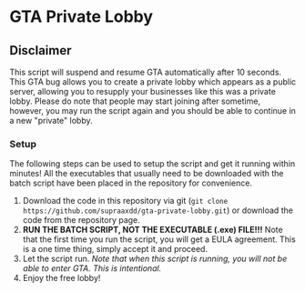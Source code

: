# GTA Private Lobby

## Disclaimer
This script will suspend and resume GTA automatically after 10 seconds. This GTA bug allows you to create a private lobby which appears as a public server, allowing you to resupply your businesses like this was a private lobby. Please do note that people may start joining after sometime, however, you may run the script again and you should be able to continue in a new "private" lobby.

### Setup
The following steps can be used to setup the script and get it running within minutes!
All the executables that usually need to be downloaded with the batch script have been placed in the repository for convenience.

1) Download the code in this repository via git (`git clone https://github.com/supraaxdd/gta-private-lobby.git`) or download the code from the repository page.
2) **RUN THE BATCH SCRIPT, NOT THE EXECUTABLE (.exe) FILE!!!** Note that the first time you run the script, you will get a EULA agreement. This is a one time thing, simply accept it and proceed.
3) Let the script run. *Note that when this script is running, you will not be able to enter GTA. This is intentional.*
4) Enjoy the free lobby!
